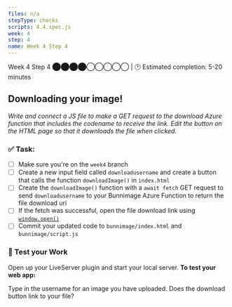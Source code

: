 ```yaml
---
files: n/a
stepType: checks
scripts: 4.4.spec.js
week: 4
step: 4
name: Week 4 Step 4
---
```


Week 4 Step 4 ⬤⬤⬤⬤◯◯◯◯◯ | 🕐 Estimated completion: 5-20 minutes

## Downloading your image!

*Write and connect a JS file to make a GET request to the download Azure function that includes the codename to receive the link. Edit the button on the HTML page so that it downloads the file when clicked.*

### ✅  Task:
- [ ] Make sure you're on the `week4` branch
- [ ] Create a new input field called `downloadusername` and create a button that calls the function `downloadImage()` in `index.html` 
- [ ] Create the `downloadImage()` function with a `await fetch` GET request to send `downloadusername` to your Bunnimage Azure Function to return the file download uri
- [ ] If the fetch was successful, open the file download link using [`window.open()`](https://developer.mozilla.org/en-US/docs/Web/API/Window/open)
- [ ] Commit your updated code to `bunnimage/index.html` and `bunnimage/script.js`

### 🚧 Test your Work
Open up your LiveServer plugin and start your local server. **To test your web app:**

Type in the username for an image you have uploaded. Does the download button link to your file?

